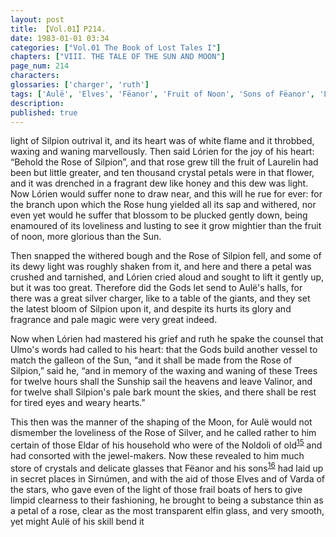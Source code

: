 ```yaml
---
layout: post
title: 【Vol.01】P214.
date: 1983-01-01 03:34
categories: ["Vol.01 The Book of Lost Tales I"]
chapters: ["VIII. THE TALE OF THE SUN AND MOON"]
page_num: 214
characters: 
glossaries: ['charger', 'ruth']
tags: ['Aulë', 'Elves', 'Fëanor', 'Fruit of Noon', 'Sons of Fëanor', 'Laurelin', 'Lórien', 'Noldoli', 'Rose of Silpion', 'Rose of Silver', 'Silpion', 'Simúmen']
description: 
published: true
---
```


<p style="text-indent: 0;">
light of Silpion outrival it, and its heart was of white flame and it throbbed, waxing and waning marvellously. Then said Lórien for the joy of his heart: “Behold the Rose of Silpion”, and that rose grew till the fruit of Laurelin had been but little greater, and ten thousand crystal petals were in that flower, and it was drenched in a fragrant dew like honey and this dew was light. Now Lórien would suffer none to draw near, and this will he rue for ever: for the branch upon which the Rose hung yielded all its sap and withered, nor even yet would he suffer that blossom to be plucked gently down, being enamoured of its loveliness and lusting to see it grow mightier than the fruit of noon, more glorious than the Sun.
</p>

Then snapped the withered bough and the Rose of Silpion fell, and some of its dewy light was roughly shaken from it, and here and there a petal was crushed and tarnished, and Lórien cried aloud and sought to lift it gently up, but it was too great. Therefore did the Gods let send to Aulë's halls, for there was a great silver charger, like to a table of the giants, and they set the latest bloom of Silpion upon it, and despite its hurts its glory and fragrance and pale magic were very great indeed.

Now when Lórien had mastered his grief and ruth he spake the counsel that Ulmo's words had called to his heart: that the Gods build another vessel to match the galleon of the Sun, “and it shall be made from the Rose of Silpion,” said he, “and in memory of the waxing and waning of these Trees for twelve hours shall the Sunship sail the heavens and leave Valinor, and for twelve shall Silpion's pale bark mount the skies, and there shall be rest for tired eyes and weary hearts.”

This then was the manner of the shaping of the Moon, for Aulë would not dismember the loveliness of the Rose of Silver, and he called rather to him certain of those Eldar of his household who were of the Noldoli of old<SUP>[15]({{site.baseurl}}/vol01-p220)</SUP> and had consorted with the jewel-makers. Now these revealed to him much store of crystals and delicate glasses that Fëanor and his sons<SUP>[16]({{site.baseurl}}/vol01-p220)</SUP> had laid up in secret places in Sirnúmen, and with the aid of those Elves and of Varda of the stars, who gave even of the light of those frail boats of hers to give limpid clearness to their fashioning, he brought to being a substance thin as a petal of a rose, clear as the most transparent elfin glass, and very smooth, yet might Aulë of his skill bend it

